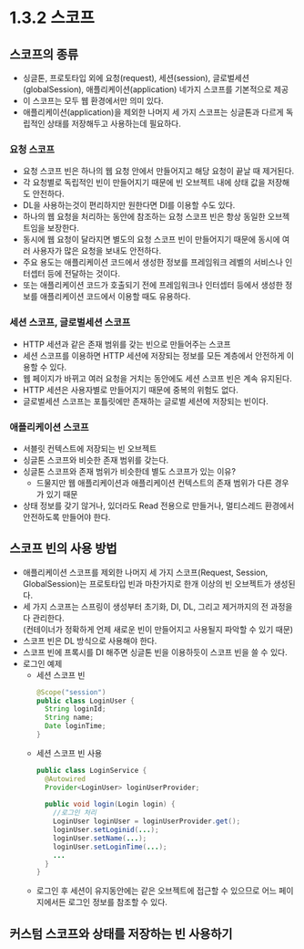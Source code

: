 # 1.3.2 스코프
## 스코프의 종류
- 싱글톤, 프로토타입 외에 요청(request), 세션(session), 글로벌세션(globalSession), 애플리케이션(application) 네가지 스코프를 기본적으로 제공
- 이 스코프는 모두 웹 환경에서만 의미 있다.
- 애플리케이션(application)을 제외한 나머지 세 가지 스코프는 싱글톤과 다르게 독립적인 상태를 저장해두고 사용하는데 필요하다.
### 요청 스코프
- 요청 스코프 빈은 하나의 웹 요청 안에서 만들어지고 해당 요청이 끝날 때 제거된다.
- 각 요청별로 독립적인 빈이 만들어지기 때문에 빈 오브젝트 내에 상태 값을 저장해도 안전하다.
- DL을 사용하는것이 편리하지만 원한다면 DI를 이용할 수도 있다.
- 하나의 웹 요청을 처리하는 동안에 참조하는 요청 스코프 빈은 항상 동일한 오브젝트임을 보장한다.
- 동시에 웹 요청이 달라지면 별도의 요청 스코프 빈이 만들어지기 때문에 동시에 여러 사용자가 많은 요청을 보내도 안전하다.
- 주요 용도는 애플리케이션 코드에서 생성한 정보를 프레임워크 레벨의 서비스나 인터셉터 등에 전달하는 것이다.
- 또는 애플리케이션 코드가 호출되기 전에 프레임워크나 인터셉터 등에서 생성한 정보를 애플리케이션 코드에서 이용할 때도 유용하다.

### 세션 스코프, 글로벌세션 스코프
- HTTP 세션과 같은 존재 범위를 갖는 빈으로 만들어주는 스코프
- 세션 스코프를 이용하면 HTTP 세션에 저장되는 정보를 모든 계층에서 안전하게 이용할 수 있다.
- 웹 페이지가 바뀌고 여러 요청을 거치는 동안에도 세션 스코프 빈은 계속 유지된다.
- HTTP 세션은 사용자별로 만들어지기 때문에 중복의 위험도 없다.
- 글로벌세션 스코프는 포틀릿에만 존재하는 글로벌 세션에 저장되는 빈이다.

### 애플리케이션 스코프
- 서블릿 컨텍스트에 저장되는 빈 오브젝트
- 싱글톤 스코프와 비슷한 존재 범위를 갖는다.
- 싱글톤 스코프와 존재 범위가 비슷한데 별도 스코프가 있는 이유?
  + 드물지만 웹 애플리케이션과 애플리케이션 컨텍스트의 존재 범위가 다른 경우가 있기 때문
- 상태 정보를 갖기 않거나, 있더라도 Read 전용으로 만들거나, 멀티스레드 환경에서 안전하도록 만들어야 한다.

## 스코프 빈의 사용 방법
- 애플리케이션 스코프를 제외한 나머지 세 가지 스코프(Request, Session, GlobalSession)는 프로토타입 빈과 마찬가지로 한개 이상의 빈 오브젝트가 생성된다.
- 세 가지 스코프는 스프링이 생성부터 초기화, DI, DL, 그리고 제거까지의 전 과정을 다 관리한다.  
  (컨테이너가 정확하게 언제 새로운 빈이 만들어지고 사용될지 파악할 수 있기 때문)
- 스코프 빈은 DL 방식으로 사용해야 한다.
- 스코프 빈에 프록시를 DI 해주면 싱글톤 빈을 이용하듯이 스코프 빈을 쓸 수 있다.
- 로그인 예제
  + 세션 스코프 빈 
    ```java
    @Scope("session")
    public class LoginUser {
      String loginId;
      String name;
      Date loginTime;
    }
    ```
  + 세션 스코프 빈 사용
    ```java
    public class LoginService {
      @Autowired
      Provider<LoginUser> loginUserProvider;
      
      public void login(Login login) {
        //로그인 처리
        LoginUser loginUser = loginUserProvider.get();
        loginUser.setLoginid(...);
        loginUser.setName(...);
        loginUser.setLoginTime(...);
        ...
      }
    }
    ```
  + 로그인 후 세션이 유지동안에는 같은 오브젝트에 접근할 수 있으므로 어느 페이지에서든 로그인 정보를 참조할 수 있다.

## 커스텀 스코프와 상태를 저장하는 빈 사용하기
